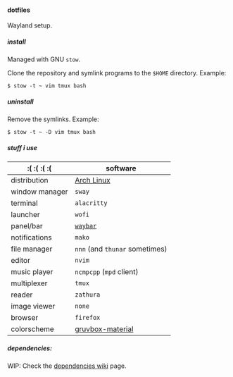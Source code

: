 #### dotfiles

Wayland setup.

##### install

Managed with GNU `stow`.

Clone the repository and symlink programs to the `$HOME` directory. Example:

```
$ stow -t ~ vim tmux bash
```

##### uninstall

Remove the symlinks. Example:

```
$ stow -t ~ -D vim tmux bash
```

##### stuff i use

| :( :( :( :(  | software                          |
|--------------|-----------------------------------|
|distribution  |[Arch Linux](https://archlinux.org)|
|window manager|`sway`|
|terminal      |`alacritty`|
|launcher      |`wofi`|
|panel/bar     |[`waybar`](https://github.com/krypt-n/bar)|
|notifications |`mako`|
|file manager  |`nnn` (and `thunar` sometimes)|
|editor        |`nvim`|
|music player  |`ncmpcpp` (`mpd` client)|
|multiplexer   |`tmux`|
|reader        |`zathura`|
|image viewer  |`none`|
|browser       |`firefox`|
|colorscheme   |[gruvbox-material](https://github.com/sainnhe/gruvbox-material)|

##### dependencies:

WIP: Check the [dependencies wiki](https://github.com/cer-0/dots/wiki/Dependencies) page.
